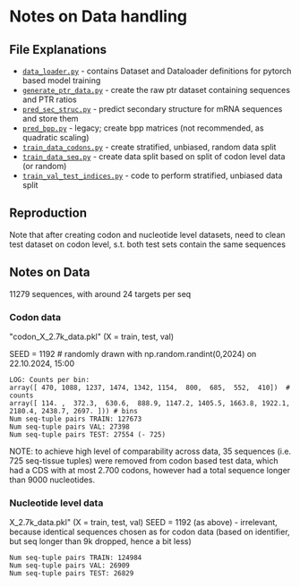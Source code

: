 # Notes on Data handling

## File Explanations
- [`data_loader.py`](data_loader.py) - contains Dataset and Dataloader definitions for pytorch based model training
- [`generate_ptr_data.py`](generate_ptr_data.py) - create the raw ptr dataset containing sequences and PTR ratios
- [`pred_sec_struc.py`](pred_sec_struc.py) - predict secondary structure for mRNA sequences and store them
- [`pred_bpp.py`](pred_bpp.py) - legacy; create bpp matrices (not recommended, as quadratic scaling)
- [`train_data_codons.py`](train_data_codons.py) - create stratified, unbiased, random data split 
- [`train_data_seq.py`](train_data_seq.py) - create data split based on split of codon level data (or random)
- [`train_val_test_indices.py`](train_val_test_indices.py) - code to perform stratified, unbiased data split

## Reproduction
Note that after creating codon and nucleotide level datasets, need to clean test dataset on codon level, s.t. both test 
sets contain the same sequences


## Notes on Data
11279 sequences, with around 24 targets per seq

### Codon data
"codon_X_2.7k_data.pkl" (X = train, test, val)

SEED = 1192  # randomly drawn with np.random.randint(0,2024) on 22.10.2024, 15:00

```
LOG: Counts per bin: 
array([ 470, 1088, 1237, 1474, 1342, 1154,  800,  685,  552,  410])  # counts
array([ 114. ,  372.3,  630.6,  888.9, 1147.2, 1405.5, 1663.8, 1922.1, 2180.4, 2438.7, 2697. ])) # bins
Num seq-tuple pairs TRAIN: 127673
Num seq-tuple pairs VAL: 27398
Num seq-tuple pairs TEST: 27554 (- 725)
```

NOTE: to achieve high level of comparability across data, 35 sequences (i.e. 725 seq-tissue tuples) were removed from 
codon based test data, which had a CDS with at most 2.700 codons, however had a total sequence longer than 9000 
nucleotides.



### Nucleotide level data
X_2.7k_data.pkl" (X = train, test, val)
SEED = 1192 (as above) - irrelevant, because identical sequences chosen as for codon data (based on identifier, but seq longer than 9k dropped, hence a bit less)

```
Num seq-tuple pairs TRAIN: 124984
Num seq-tuple pairs VAL: 26909
Num seq-tuple pairs TEST: 26829
```
